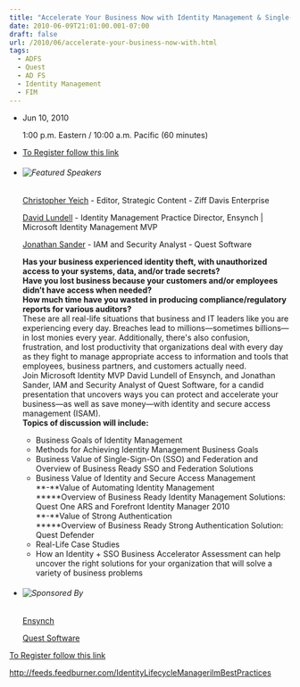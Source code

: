 ```yaml
---
title: "Accelerate Your Business Now with Identity Management & Single-Sign-On (SSO)"
date: 2010-06-09T21:01:00.001-07:00
draft: false
url: /2010/06/accelerate-your-business-now-with.html
tags:
  - ADFS
  - Quest
  - AD FS
  - Identity Management
  - FIM
---
```


- Jun 10, 2010

  1:00 p.m. Eastern / 10:00 a.m. Pacific (60 minutes)

- [To Register follow this link](http://www.eseminarslive.com/c/a/Security/Quest061010/?partnerref=CL061010Ensynch1)
- ###### ![Featured Speakers](http://www.eseminarslive.com/images/esem/label_featured_speakers.gif)

  [Christopher Yeich](http://www.eseminarslive.com/cp/bio/Christopher-Yeich/) - Editor, Strategic Content - Ziff Davis Enterprise

  [David Lundell](http://www.eseminarslive.com/cp/bio/David-Lundell/) - Identity Management Practice Director, Ensynch | Microsoft Identity Management MVP

  [Jonathan Sander](http://www.eseminarslive.com/cp/bio/Jonathan-Sander/) - IAM and Security Analyst - Quest Software

  **Has your business experienced identity theft, with unauthorized access to your systems, data, and/or trade secrets?  
  Have you lost business because your customers and/or employees didn’t have access when needed?  
  How much time have you wasted in producing compliance/regulatory reports for various auditors?**  
  These are all real-life situations that business and IT leaders like you are experiencing every day. Breaches lead to millions—sometimes billions—in lost monies every year. Additionally, there's also confusion, frustration, and lost productivity that organizations deal with every day as they fight to manage appropriate access to information and tools that employees, business partners, and customers actually need.  
  Join Microsoft Identity MVP David Lundell of Ensynch, and Jonathan Sander, IAM and Security Analyst of Quest Software, for a candid presentation that uncovers ways you can protect and accelerate your business—as well as save money—with identity and secure access management (ISAM).  
  **Topics of discussion will include:**

  - Business Goals of Identity Management
  - Methods for Achieving Identity Management Business Goals
  - Business Value of Single-Sign-On (SSO) and Federation and Overview of Business Ready SSO and Federation Solutions
  - Business Value of Identity and Secure Access Management  
    **\-**Value of Automating Identity Management  
    **\***Overview of Business Ready Identity Management Solutions: Quest One ARS and Forefront Identity Manager 2010  
    **\-**Value of Strong Authentication  
    **\***Overview of Business Ready Strong Authentication Solution: Quest Defender
  - Real-Life Case Studies
  - How an Identity + SSO Business Accelerator Assessment can help uncover the right solutions for your organization that will solve a variety of business problems

- ###### ![Sponsored By](http://www.eseminarslive.com/images/esem/label_sponsored_by_01.gif)

  [Ensynch](http://www.ensynch.com)

  [Quest Software](http://www.quest.com)

[To Register follow this link](http://www.eseminarslive.com/c/a/Security/Quest061010/?partnerref=CL061010Ensynch1)

http://feeds.feedburner.com/IdentityLifecycleManagerilmBestPractices
